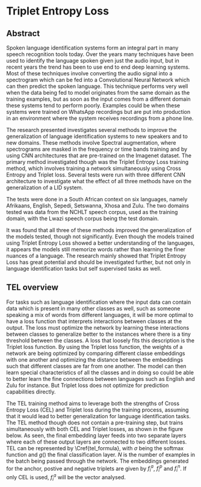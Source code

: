 # Triplet Entropy Loss

## Abstract
Spoken language identification systems form an integral part in many speech recognition tools today. Over the years many techniques have been used to identify the language spoken given just the audio input, but in recent years the trend has been to use end to end deep learning systems. Most of these techniques involve converting the audio signal into a spectrogram which can be fed into a Convolutional Neural Network which can then predict the spoken language. This technique performs very well when the data being fed to model originates from the same domain as the training examples, but as soon as the input comes from a different domain these systems tend to perform poorly. Examples could be when these systems were trained on WhatsApp recordings but are put into production in an environment where the system receives recordings from a phone line. 

The research presented investigates several methods to improve the generalization of language identification systems to new speakers and to new domains. These methods involve Spectral augmentation, where spectrograms are masked in the frequency or time bands training and by using CNN architectures that are pre-trained on the Imagenet dataset. The primary method investigated though was the Triplet Entropy Loss training method, which involves training a network simultaneously using Cross Entropy and Triplet loss. Several tests were run with three different CNN architecture to investigate what the effect of all three methods have on the generalization of a LID system.

The tests were done in a South African context on six languages, namely Afrikaans, English, Sepedi, Setswanna, Xhosa and Zulu. The two domains tested was data from the NCHLT speech corpus, used as the training domain, with the Lwazi speech corpus being the test domain. 

It was found that all three of these methods improved the generalization of the models tested, though not significantly. Even though the models trained using Triplet Entropy Loss showed a better understanding of the languages, it appears the models still memorize words rather than learning the finer nuances of a language. The research mainly showed that Triplet Entropy Loss has great potential and should be investigated further, but not only in language identification tasks but self supervised tasks as well.

## TEL overview

For tasks such as language identification where the input data can contain data which is present in many other classes as well, such as someone speaking a mix of words from different languages, it will be more optimal to have a loss function that interprets interactions between classes at the output. The loss must optimize the network by learning these interactions between classes to generalize better to the instances where there is a tiny threshold between the classes. A loss that loosely fits this description is the Triplet loss function. By using the Triplet loss function, the weights of a network are being optimized by comparing different classe embeddings with one another and optimizing the distance between the embeddings such that different classes are far from one another. The model can then learn special characteristics of all the classes and in doing so could be able to better learn the fine connections between languages such as English and Zulu for instance. But Triplet loss does not optimize for prediction capabilities directly.

The TEL training method aims to leverage both the strengths of Cross Entropy Loss (CEL) and Triplet loss during the training process, assuming that it would lead to better generalization for language identification tasks. The TEL method though does not contain a pre-training step, but trains simultaneously with both CEL and Triplet losses, as shown in the figure below. As seen, the final embedding layer feeds into two separate layers where each of these output layers are connected to two different losses. TEL can be represented by \Cref{tel_formula}, with $\sigma$ being the softmax function and $g()$ the final classification layer. $N$ is the number of examples in the batch being passed through the network. The embeddings generated for the anchor, postive and negative triplets are given by $f_{i}^{a}$, $f_{i}^{p}$ and $f_{i}^{n}$. If only CEL is used, $f_{i}^{a}$ will be the vector analysed. 



